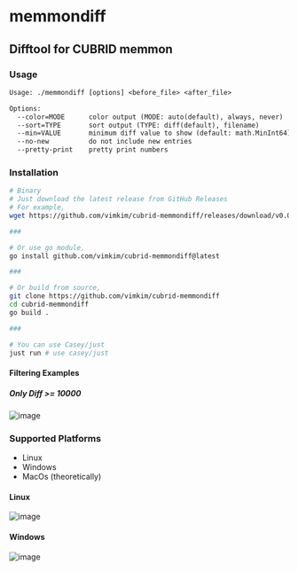 # memmondiff

## Difftool for CUBRID memmon

### Usage

```txt
Usage: ./memmondiff [options] <before_file> <after_file>

Options:
  --color=MODE      color output (MODE: auto(default), always, never)
  --sort=TYPE       sort output (TYPE: diff(default), filename)
  --min=VALUE       minimum diff value to show (default: math.MinInt64)
  --no-new          do not include new entries
  --pretty-print    pretty print numbers
```

### Installation

```bash
# Binary
# Just download the latest release from GitHub Releases
# For example,
wget https://github.com/vimkim/cubrid-memmondiff/releases/download/v0.0.2/memmondiff-linux-amd64

###

# Or use go module,
go install github.com/vimkim/cubrid-memmondiff@latest

###

# Or build from source,
git clone https://github.com/vimkim/cubrid-memmondiff
cd cubrid-memmondiff
go build .

###

# You can use Casey/just
just run # use casey/just
```

#### Filtering Examples

##### Only Diff >= 10000

![image](https://github.com/user-attachments/assets/fa2e18cc-244a-4979-b5f3-47c49a97773a)

### Supported Platforms

- Linux
- Windows
- MacOs (theoretically)

#### Linux

![image](https://github.com/user-attachments/assets/d9e87217-9eaf-4e69-8d4a-26080f935b4f)

#### Windows

![image](https://github.com/user-attachments/assets/b449799c-515e-43e6-b1ce-2aa5815d00f8)
